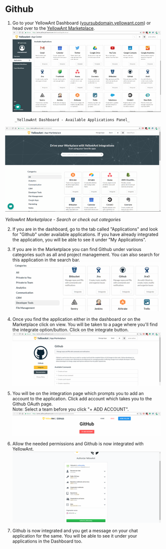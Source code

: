 # Github

1. Go to your YellowAnt Dashboard \([yoursubdomain.yellowant.com](https://github.com/yellowanthq/yellowant-help-center/tree/bdad19066023aa6a8b667a1d6f05b72945b49759/yoursubdomain.yellowant.com)\) or head over to the [YellowAnt Marketplace](https://www.yellowant.com/marketplace). ![](../../.gitbook/assets/instadash.jpg)

        _YellowAnt Dashboard - Available Applications Panel_

![](../../.gitbook/assets/instamp.png)

_YellowAnt Marketplace - Search or check out categories_

2. If you are in the dashboard, go to the tab called "Applications" and look for "Github" under available applications. If you have already integrated the application, you will be able to see it under "My Applications".

3. If you are in the Marketplace you can find Github under various categories such as all and project management. You can also search for this application in the search bar.  
![](../../.gitbook/assets/gh1.png)

4. Once you find the application either in the dashboard or on the Marketplace click on view. You will be taken to a page where you'll find the integrate option/button. Click on the integrate button.  
![](../../.gitbook/assets/gh2.png)

5. You will be on the integration page which prompts you to add an account to the application. Click add account which takes you to the Github OAuth page.  
Note: Select a team before you click "+ ADD ACCOUNT".  
![](../../.gitbook/assets/gh3.png)

6. Allow the needed permissions and Github is now integrated with YellowAnt.  
![](../../.gitbook/assets/gh5.png)

7. Github is now integrated and you get a message on your chat application for the same. You will be able to see it under your applications in the Dashboard too.

